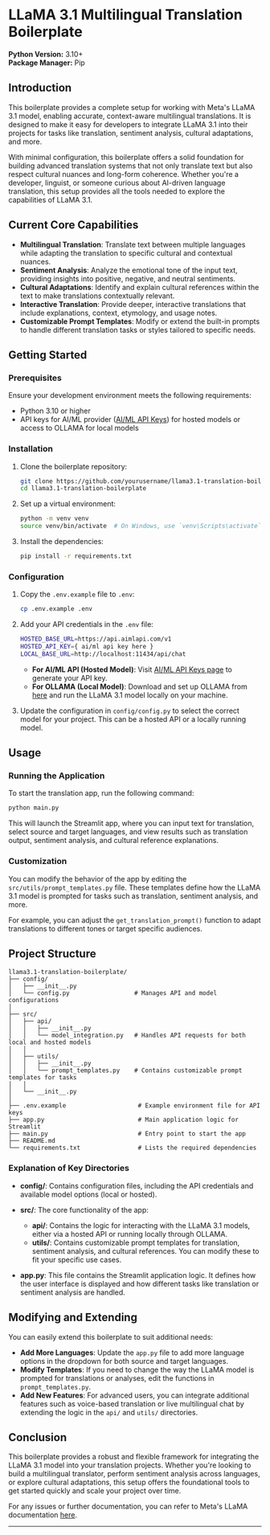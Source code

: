 
# LLaMA 3.1 Multilingual Translation Boilerplate

**Python Version:** 3.10+  
**Package Manager:** Pip  

## Introduction

This boilerplate provides a complete setup for working with Meta's LLaMA 3.1 model, enabling accurate, context-aware multilingual translations. It is designed to make it easy for developers to integrate LLaMA 3.1 into their projects for tasks like translation, sentiment analysis, cultural adaptations, and more.

With minimal configuration, this boilerplate offers a solid foundation for building advanced translation systems that not only translate text but also respect cultural nuances and long-form coherence. Whether you're a developer, linguist, or someone curious about AI-driven language translation, this setup provides all the tools needed to explore the capabilities of LLaMA 3.1.

## Current Core Capabilities

- **Multilingual Translation**: Translate text between multiple languages while adapting the translation to specific cultural and contextual nuances.
- **Sentiment Analysis**: Analyze the emotional tone of the input text, providing insights into positive, negative, and neutral sentiments.
- **Cultural Adaptations**: Identify and explain cultural references within the text to make translations contextually relevant.
- **Interactive Translation**: Provide deeper, interactive translations that include explanations, context, etymology, and usage notes.
- **Customizable Prompt Templates**: Modify or extend the built-in prompts to handle different translation tasks or styles tailored to specific needs.

## Getting Started

### Prerequisites

Ensure your development environment meets the following requirements:

- Python 3.10 or higher
- API keys for AI/ML provider ([AI/ML API Keys](https://aimlapi.com/app/keys/)) for hosted models or access to OLLAMA for local models

### Installation

1. Clone the boilerplate repository:

    ```bash
    git clone https://github.com/yourusername/llama3.1-translation-boilerplate.git
    cd llama3.1-translation-boilerplate
    ```

2. Set up a virtual environment:

    ```bash
    python -m venv venv
    source venv/bin/activate  # On Windows, use `venv\Scripts\activate`
    ```

3. Install the dependencies:

    ```bash
    pip install -r requirements.txt
    ```

### Configuration

1. Copy the `.env.example` file to `.env`:

    ```bash
    cp .env.example .env
    ```

2. Add your API credentials in the `.env` file:

    ```bash
    HOSTED_BASE_URL=https://api.aimlapi.com/v1
    HOSTED_API_KEY={ ai/ml api key here }
    LOCAL_BASE_URL=http://localhost:11434/api/chat
    ```

   - **For AI/ML API (Hosted Model)**: Visit [AI/ML API Keys page](https://aimlapi.com/app/keys/) to generate your API key.
   - **For OLLAMA (Local Model)**: Download and set up OLLAMA from [here](https://ollama.com/download) and run the LLaMA 3.1 model locally on your machine.

3. Update the configuration in `config/config.py` to select the correct model for your project. This can be a hosted API or a locally running model.

## Usage

### Running the Application

To start the translation app, run the following command:

```bash
python main.py
```

This will launch the Streamlit app, where you can input text for translation, select source and target languages, and view results such as translation output, sentiment analysis, and cultural reference explanations.

### Customization

You can modify the behavior of the app by editing the `src/utils/prompt_templates.py` file. These templates define how the LLaMA 3.1 model is prompted for tasks such as translation, sentiment analysis, and more.

For example, you can adjust the `get_translation_prompt()` function to adapt translations to different tones or target specific audiences.

## Project Structure

```
llama3.1-translation-boilerplate/
├── config/
│   ├── __init__.py
│   └── config.py                  # Manages API and model configurations
│
├── src/
│   ├── api/
│   │   ├── __init__.py
│   │   └── model_integration.py   # Handles API requests for both local and hosted models
│   │
│   ├── utils/
│   │   ├── __init__.py
│   │   └── prompt_templates.py    # Contains customizable prompt templates for tasks
│   │
│   └── __init__.py
│
├── .env.example                    # Example environment file for API keys
├── app.py                          # Main application logic for Streamlit
├── main.py                         # Entry point to start the app
├── README.md
└── requirements.txt                # Lists the required dependencies
```

### Explanation of Key Directories

- **config/**: Contains configuration files, including the API credentials and available model options (local or hosted).
  
- **src/**: The core functionality of the app:
  - **api/**: Contains the logic for interacting with the LLaMA 3.1 models, either via a hosted API or running locally through OLLAMA.
  - **utils/**: Contains customizable prompt templates for translation, sentiment analysis, and cultural references. You can modify these to fit your specific use cases.
  
- **app.py**: This file contains the Streamlit application logic. It defines how the user interface is displayed and how different tasks like translation or sentiment analysis are handled.

## Modifying and Extending

You can easily extend this boilerplate to suit additional needs:

- **Add More Languages**: Update the `app.py` file to add more language options in the dropdown for both source and target languages.
- **Modify Templates**: If you need to change the way the LLaMA model is prompted for translations or analyses, edit the functions in `prompt_templates.py`.
- **Add New Features**: For advanced users, you can integrate additional features such as voice-based translation or live multilingual chat by extending the logic in the `api/` and `utils/` directories.

## Conclusion

This boilerplate provides a robust and flexible framework for integrating the LLaMA 3.1 model into your translation projects. Whether you're looking to build a multilingual translator, perform sentiment analysis across languages, or explore cultural adaptations, this setup offers the foundational tools to get started quickly and scale your project over time.

For any issues or further documentation, you can refer to Meta's LLaMA documentation [here](https://ai.facebook.com/research/publications/introducing-llama/).

--- 
